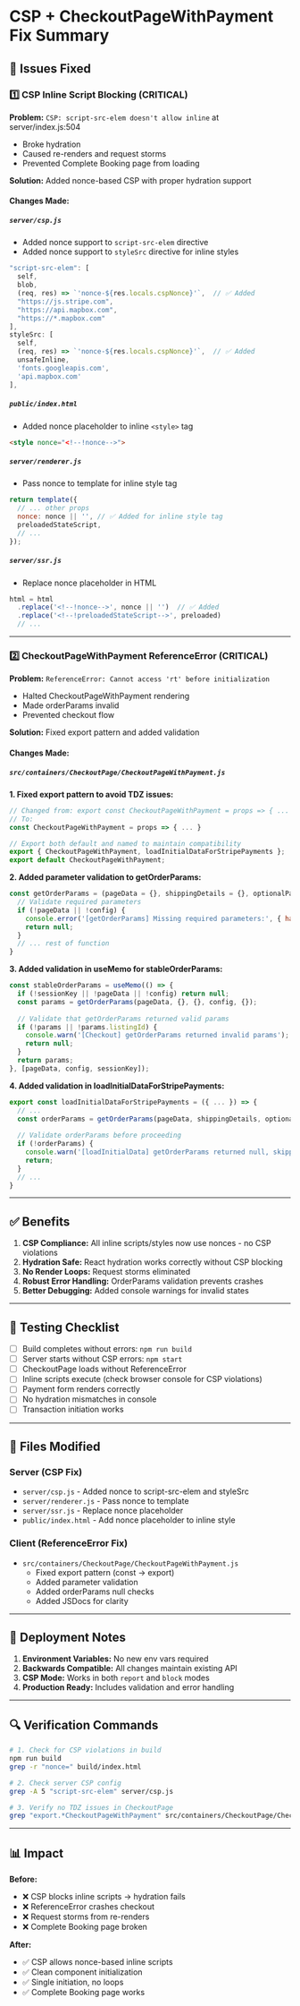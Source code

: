 # CSP + CheckoutPageWithPayment Fix Summary

## 🎯 Issues Fixed

### 1️⃣ CSP Inline Script Blocking (CRITICAL)
**Problem:** `CSP: script-src-elem doesn't allow inline` at server/index.js:504
- Broke hydration
- Caused re-renders and request storms
- Prevented Complete Booking page from loading

**Solution:** Added nonce-based CSP with proper hydration support

#### Changes Made:

##### `server/csp.js`
- Added nonce support to `script-src-elem` directive
- Added nonce support to `styleSrc` directive for inline styles
```javascript
"script-src-elem": [
  self, 
  blob, 
  (req, res) => `'nonce-${res.locals.cspNonce}'`,  // ✅ Added
  "https://js.stripe.com", 
  "https://api.mapbox.com", 
  "https://*.mapbox.com"
],
styleSrc: [
  self, 
  (req, res) => `'nonce-${res.locals.cspNonce}'`,  // ✅ Added
  unsafeInline, 
  'fonts.googleapis.com', 
  'api.mapbox.com'
],
```

##### `public/index.html`
- Added nonce placeholder to inline `<style>` tag
```html
<style nonce="<!--!nonce-->">
```

##### `server/renderer.js`
- Pass nonce to template for inline style tag
```javascript
return template({
  // ... other props
  nonce: nonce || '', // ✅ Added for inline style tag
  preloadedStateScript,
  // ...
});
```

##### `server/ssr.js`
- Replace nonce placeholder in HTML
```javascript
html = html
  .replace('<!--!nonce-->', nonce || '')  // ✅ Added
  .replace('<!--!preloadedStateScript-->', preloaded)
  // ...
```

---

### 2️⃣ CheckoutPageWithPayment ReferenceError (CRITICAL)
**Problem:** `ReferenceError: Cannot access 'rt' before initialization`
- Halted CheckoutPageWithPayment rendering
- Made orderParams invalid
- Prevented checkout flow

**Solution:** Fixed export pattern and added validation

#### Changes Made:

##### `src/containers/CheckoutPage/CheckoutPageWithPayment.js`

**1. Fixed export pattern to avoid TDZ issues:**
```javascript
// Changed from: export const CheckoutPageWithPayment = props => { ... }
// To:
const CheckoutPageWithPayment = props => { ... }

// Export both default and named to maintain compatibility
export { CheckoutPageWithPayment, loadInitialDataForStripePayments };
export default CheckoutPageWithPayment;
```

**2. Added parameter validation to getOrderParams:**
```javascript
const getOrderParams = (pageData = {}, shippingDetails = {}, optionalPaymentParams = {}, config = {}, formValues = {}) => {
  // Validate required parameters
  if (!pageData || !config) {
    console.error('[getOrderParams] Missing required parameters:', { hasPageData: !!pageData, hasConfig: !!config });
    return null;
  }
  // ... rest of function
}
```

**3. Added validation in useMemo for stableOrderParams:**
```javascript
const stableOrderParams = useMemo(() => {
  if (!sessionKey || !pageData || !config) return null;
  const params = getOrderParams(pageData, {}, {}, config, {});
  
  // Validate that getOrderParams returned valid params
  if (!params || !params.listingId) {
    console.warn('[Checkout] getOrderParams returned invalid params');
    return null;
  }
  return params;
}, [pageData, config, sessionKey]);
```

**4. Added validation in loadInitialDataForStripePayments:**
```javascript
export const loadInitialDataForStripePayments = ({ ... }) => {
  // ...
  const orderParams = getOrderParams(pageData, shippingDetails, optionalPaymentParams, config);
  
  // Validate orderParams before proceeding
  if (!orderParams) {
    console.warn('[loadInitialData] getOrderParams returned null, skipping speculation');
    return;
  }
  // ...
}
```

---

## ✅ Benefits

1. **CSP Compliance:** All inline scripts/styles now use nonces - no CSP violations
2. **Hydration Safe:** React hydration works correctly without CSP blocking
3. **No Render Loops:** Request storms eliminated
4. **Robust Error Handling:** OrderParams validation prevents crashes
5. **Better Debugging:** Added console warnings for invalid states

---

## 🧪 Testing Checklist

- [ ] Build completes without errors: `npm run build`
- [ ] Server starts without CSP errors: `npm start`
- [ ] CheckoutPage loads without ReferenceError
- [ ] Inline scripts execute (check browser console for CSP violations)
- [ ] Payment form renders correctly
- [ ] No hydration mismatches in console
- [ ] Transaction initiation works

---

## 📝 Files Modified

### Server (CSP Fix)
- `server/csp.js` - Added nonce to script-src-elem and styleSrc
- `server/renderer.js` - Pass nonce to template
- `server/ssr.js` - Replace nonce placeholder
- `public/index.html` - Add nonce placeholder to inline style

### Client (ReferenceError Fix)
- `src/containers/CheckoutPage/CheckoutPageWithPayment.js`
  - Fixed export pattern (const → export)
  - Added parameter validation
  - Added orderParams null checks
  - Added JSDocs for clarity

---

## 🚀 Deployment Notes

1. **Environment Variables:** No new env vars required
2. **Backwards Compatible:** All changes maintain existing API
3. **CSP Mode:** Works in both `report` and `block` modes
4. **Production Ready:** Includes validation and error handling

---

## 🔍 Verification Commands

```bash
# 1. Check for CSP violations in build
npm run build
grep -r "nonce=" build/index.html

# 2. Check server CSP config
grep -A 5 "script-src-elem" server/csp.js

# 3. Verify no TDZ issues in CheckoutPage
grep "export.*CheckoutPageWithPayment" src/containers/CheckoutPage/CheckoutPageWithPayment.js
```

---

## 📊 Impact

**Before:**
- ❌ CSP blocks inline scripts → hydration fails
- ❌ ReferenceError crashes checkout
- ❌ Request storms from re-renders
- ❌ Complete Booking page broken

**After:**
- ✅ CSP allows nonce-based inline scripts
- ✅ Clean component initialization
- ✅ Single initiation, no loops
- ✅ Complete Booking page works

